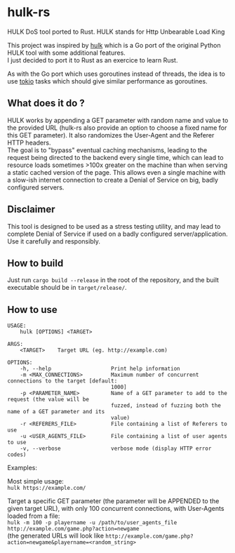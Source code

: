 # hulk-rs

HULK DoS tool ported to Rust. HULK stands for Http Unbearable Load King

This project was inspired by [hulk](https://github.com/grafov/hulk) which is a Go port of the original Python HULK tool with some additional features.    
I just decided to port it to Rust as an exercice to learn Rust.

As with the Go port which uses goroutines instead of threads, the idea is to use [tokio](https://github.com/tokio-rs/tokio) tasks which should give similar performance as goroutines.

## What does it do ?

HULK works by appending a GET parameter with random name and value to the provided URL (hulk-rs also provide an option to choose a fixed name for this GET parameter). It also randomizes the User-Agent and the Referer HTTP headers.    
The goal is to "bypass" eventual caching mechanisms, leading to the request being directed to the backend every single time, which can lead to resource loads sometimes >100x greater on the machine than when serving a static cached version of the page. This allows even a single machine with a slow-ish internet connection to create a Denial of Service on big, badly configured servers.

## Disclaimer

This tool is designed to be used as a stress testing utility, and may lead to complete Denial of Service if used on a badly configured server/application. Use it carefully and responsibly.

## How to build

Just run `cargo build --release` in the root of the repository, and the built executable should be in `target/release/`.

## How to use

```
USAGE:
    hulk [OPTIONS] <TARGET>

ARGS:
    <TARGET>    Target URL (eg. http://example.com)

OPTIONS:
    -h, --help                   Print help information
    -m <MAX_CONNECTIONS>         Maximum number of concurrent connections to the target [default:
                                 1000]
    -p <PARAMETER_NAME>          Name of a GET parameter to add to the request (the value will be
                                 fuzzed, instead of fuzzing both the name of a GET parameter and its
                                 value)
    -r <REFERERS_FILE>           File containing a list of Referers to use
    -u <USER_AGENTS_FILE>        File containing a list of user agents to use
    -v, --verbose                verbose mode (display HTTP error codes)
```

Examples:

Most simple usage:    
`hulk https://example.com/`

Target a specific GET parameter (the parameter will be APPENDED to the given target URL), with only 100 concurrent connections, with User-Agents loaded from a file:    
`hulk -m 100 -p playername -u /path/to/user_agents_file http://example.com/game.php?action=newgame`    
(the generated URLs will look like `http://example.com/game.php?action=newgame&playername=<random_string>`

